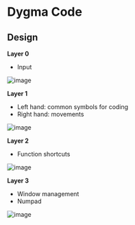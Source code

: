 # Dygma Code

## Design

**Layer 0**
- Input

![image](https://user-images.githubusercontent.com/1895289/114599224-ae8cb480-9c47-11eb-8d79-36d1e851e7a4.png)



**Layer 1**
- Left hand: common symbols for coding
- Right hand: movements

![image](https://user-images.githubusercontent.com/1895289/114599299-c401de80-9c47-11eb-9b36-4816d31d3c11.png)


**Layer 2**
- Function shortcuts

![image](https://user-images.githubusercontent.com/1895289/114599353-d67c1800-9c47-11eb-97ed-140be3d0b4d6.png)


**Layer 3**
- Window management
- Numpad

![image](https://user-images.githubusercontent.com/1895289/114599437-f14e8c80-9c47-11eb-9229-a6597c5681b9.png)
